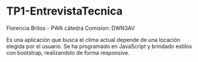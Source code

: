 # TP1-EntrevistaTecnica
 Florencia Britos - PWA cátedra
 Comision: DWN3AV

 Es una aplicación que busca el clima actual depende de una locación elegida por el usuario.
 Se ha programado en JavaScript y brindado estilos con bootstrap, realizandolo de forma responsive.